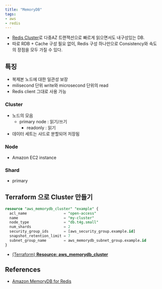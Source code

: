 ```yaml
---
title: "MemoryDB"
tags:
- aws
- redis
---
```

- [Redis Cluster](https://redis.io/docs/management/scaling/)로 다중AZ 트랜잭션으로 빠르게 읽으면서도 내구성있는 DB. 
- 따로 RDB + Cache 구성 필요 없이, Redis 구성 하나만으로 Consistency와 속도의 장점을 모두 가질 수 있다.

## 특징 
- 복제본 노드에 대한 일관성 보장
- milisecond 단위 write와 microsecond 단위의 read
- Redis client 그대로 사용 가능
### Cluster
- 노드의 모음
	- primary node : 읽기/쓰기
        - readonly : 읽기
- 데이터 세트는 샤드로 분할되어 저장됨
### Node
- Amazon EC2 instance
### Shard
- primary

## Terraform 으로 Cluster 만들기

```sql
resource "aws_memorydb_cluster" "example" {
  acl_name                 = "open-access"
  name                     = "my-cluster"
  node_type                = "db.t4g.small"
  num_shards               = 2
  security_group_ids       = [aws_security_group.example.id]
  snapshot_retention_limit = 7
  subnet_group_name        = aws_memorydb_subnet_group.example.id
}
```

-   [(Terraform) ****Resource: aws_memorydb_cluster****](https://registry.terraform.io/providers/hashicorp/aws/latest/docs/resources/memorydb_cluster)

## References
- [Amazon MemoryDB for Redis](https://docs.aws.amazon.com/memorydb/latest/devguide/what-is-memorydb-for-redis.html)
